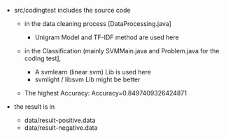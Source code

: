
* src/codingtest includes the source code
     - in the data cleaning process [DataProcessing.java]
        + Unigram Model and TF-IDF method are used here 
        
     - in the Classification (mainly SVMMain.java and Problem.java for the coding test], 
        + A svmlearn (linear svm) Lib is used here
        + svmlight / libsvm Lib might be better  

     - The highest Accuracy:
         Accuracy=0.8497409326424871

* the result is in
     - data/result-positive.data
     - data/result-negative.data
